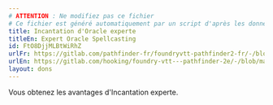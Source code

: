 ```yaml
---
# ATTENTION : Ne modifiez pas ce fichier
# Ce fichier est généré automatiquement par un script d'après les données du module Foundry VTT officiel et de sa traduction
title: Incantation d'Oracle experte
titleEn: Expert Oracle Spellcasting
id: FtO8DjjMLBtWiRhZ
urlFr: https://gitlab.com/pathfinder-fr/foundryvtt-pathfinder2-fr/-/blob/master/data/feats/FtO8DjjMLBtWiRhZ.htm
urlEn: https://gitlab.com/hooking/foundry-vtt---pathfinder-2e/-/blob/master/packs/data/feats.db/expert-oracle-spellcasting.json
layout: dons
---
```

Vous obtenez les avantages d'Incantation experte.
